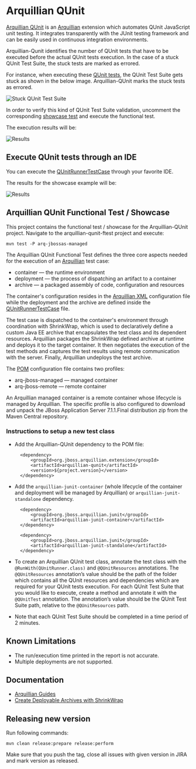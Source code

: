 # Arquillian QUnit
[Arquillian QUnit](https://github.com/arquillian/arquillian-extension-qunit) is an [Arquillian](http://arquillian.org/) extension which automates QUnit JavaScript unit testing. It integrates transparently with the JUnit testing framework and can be easily used in continuous integration environments.

Arquillian-Qunit identifies the number of QUnit tests that have to be executed before the actual QUnit tests execution. In the case of a stuck QUnit Test Suite, the stuck tests are marked as errored.

For instance, when executing these [QUnit tests](https://github.com/arquillian/arquillian-extension-qunit/blob/master/arquillian-qunit-ftest/src/test/resources/assets/tests/rest-service/qunit-tests-stuck.html), the QUnit Test Suite gets stuck as shown in the below image. Arquillian-QUnit marks the stuck tests as errored.

![Stuck QUnit Test Suite](https://raw.github.com/tolis-e/readme-images/master/qunit-stuck-test.png)

In order to verify this kind of QUnit Test Suite validation, uncomment the corresponding [showcase test](https://github.com/arquillian/arquillian-extension-qunit/blob/master/arquillian-qunit-ftest/src/test/java/org/jboss/arquillian/qunit/junit/ftest/QUnitRunnerTestCase.java#L79) and execute the functional test.

The execution results will be:

![Results](https://raw.github.com/tolis-e/readme-images/master/arquillian-qunit-stuck-tests-report.png)


## Execute QUnit tests through an IDE
You can execute the [QUnitRunnerTestCase](https://github.com/arquillian/arquillian-extension-qunit/blob/master/arquillian-qunit-ftest/src/test/java/org/jboss/arquillian/qunit/junit/ftest/QUnitRunnerTestCase.java) through your favorite IDE.

The results for the showcase example will be:

![Results](https://raw.github.com/tolis-e/readme-images/master/ARQ-QUnit-IDE.png)

## Arquillian QUnit Functional Test / Showcase
This project contains the functional test / showcase for the Arquillian-QUnit project. Navigate to the arquillian-qunit-ftest project and execute:

    mvn test -P arq-jbossas-managed
 
The Arquillian QUnit Functional Test defines the three core aspects needed for the execution of an [Arquillian](http://arquillian.org/) test case:

- container — the runtime environment
- deployment — the process of dispatching an artifact to a container
- archive — a packaged assembly of code, configuration and resources

The container's configuration resides in the [Arquillian XML](https://github.com/arquillian/arquillian-extension-qunit/blob/master/arquillian-qunit-ftest/src/test/resources/arquillian.xml) configuration file while the deployment and the archive are defined inside the [QUnitRunnerTestCase](https://github.com/arquillian/arquillian-extension-qunit/blob/master/arquillian-qunit-ftest/src/test/java/org/jboss/arquillian/qunit/junit/ftest/QUnitRunnerTestCase.java) file.

The test case is dispatched to the container's environment through coordination with ShrinkWrap, which is used to declaratively define a custom Java EE archive that encapsulates the test class and its dependent resources. Arquillian packages the ShrinkWrap defined archive at runtime and deploys it to the target container. It then negotiates the execution of the test methods and captures the test results using remote communication with the server. Finally, Arquillian undeploys the test archive.

The [POM](https://github.com/arquillian/arquillian-extension-qunit/blob/master/arquillian-qunit-ftest/pom.xml) configuration file contains two profiles:

* arq-jboss-managed — managed container 
* arq-jboss-remote — remote container

An Arquillian managed container is a remote container whose lifecycle is managed by Arquillian. The specific profile is also configured to download and unpack the JBoss Application Server 7.1.1.Final distribution zip from the Maven Central repository.

### Instructions to setup a new test class

* Add the Arquillian-QUnit dependency to the POM file:
    
        <dependency>
            <groupId>org.jboss.arquillian.extension</groupId>
            <artifactId>arquillian-qunit</artifactId>
            <version>${project.version}</version>
        </dependency>
* Add the `arquillian-junit-container` (whole lifecycle of the container and deployment will be managed by Arquillian) or `arquillian-junit-standalone` dependency.

        <dependency>
            <groupId>org.jboss.arquillian.junit</groupId>
            <artifactId>arquillian-junit-container</artifactId>
        </dependency>

        <dependency>
            <groupId>org.jboss.arquillian.junit</groupId>
            <artifactId>arquillian-junit-standalone</artifactId>
        </dependency>
* To create an Arquillian QUnit test class, annotate the test class with the `@RunWith(QUnitRunner.class)` and `@QUnitResources` annotations. The `@QUnitResources` annotation’s value should be the path of the folder which contains all the QUnit resources and dependencies which are required for your QUnit tests execution. For each QUnit Test Suite that you would like to execute, create a method and annotate it with the `@QUnitTest` annotation. The annotation’s value should be the QUnit Test Suite path, relative to the `@QUnitResources` path.
* Note that each QUnit Test Suite should be completed in a time period of 2 minutes.



## Known Limitations
* The run/execution time printed in the report is not accurate.
* Multiple deployments are not supported.

## Documentation

* [Arquillian Guides](http://arquillian.org/guides/)
* [Create Deployable Archives with ShrinkWrap](http://arquillian.org/guides/shrinkwrap_introduction/)

## Releasing new version

Run following commands:

    mvn clean release:prepare release:perform

Make sure that you push the tag, close all issues with given version in JIRA and mark version as released.
